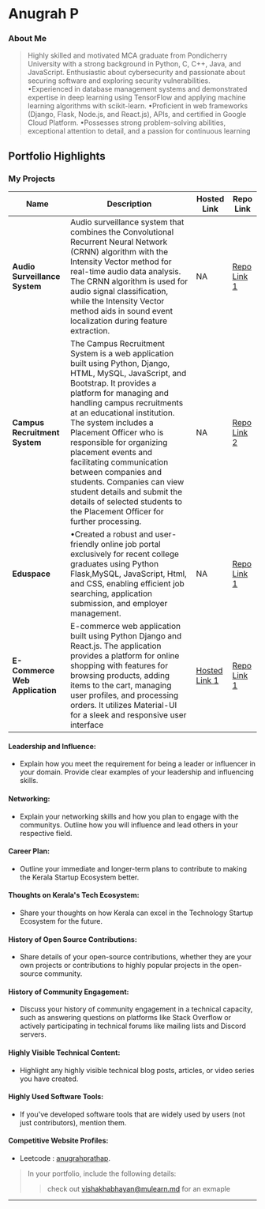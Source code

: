 # Anugrah P

### About Me

> Highly skilled and motivated MCA graduate from Pondicherry University with a strong background in Python,
C, C++, Java, and JavaScript. Enthusiastic about cybersecurity and passionate about securing software and
exploring security vulnerabilities.
•Experienced in database management systems and demonstrated expertise in deep learning using TensorFlow
and applying machine learning algorithms with scikit-learn.
•Proficient in web frameworks (Django, Flask, Node.js, and React.js), APIs, and certified in Google Cloud
Platform.
•Possesses strong problem-solving abilities, exceptional attention to detail, and a passion for continuous learning


## Portfolio Highlights

### My Projects

| Name                | Description                                                               | Hosted Link                              | Repo Link                                                      |
|---------------------|---------------------------------------------------------------------------|------------------------------------------|----------------------------------------------------------------|
| **Audio Surveillance System** | Audio surveillance system that combines the Convolutional Recurrent Neural Network (CRNN) algorithm with the Intensity Vector method for real-time audio data analysis. The CRNN algorithm is used for audio signal classification, while the Intensity Vector method aids in sound event localization during feature extraction.                                           | NA    | [Repo Link 1]([https://github.com/username/project1](https://github.com/anugrahprathap/Audio-Survilance))             |
| **Campus Recruitment System**  | The Campus Recruitment System is a web application built using Python, Django, HTML, MySQL, JavaScript, and Bootstrap. It provides a platform for managing and handling campus recruitments at an educational institution. The system includes a Placement Officer who is responsible for organizing placement events and facilitating communication between companies and students. Companies can view student details and submit the details of selected students to the Placement Officer for further processing.                                            | NA    | [Repo Link 2](https://github.com/anugrahprathap/campus-recruitment-app)             |
| **Eduspace** | •Created a robust and user-friendly online job portal exclusively for recent college graduates using Python Flask,MySQL, JavaScript, Html, and CSS, enabling efficient job searching, application submission, and employer management. | NA | [Repo Link 1]() |
| **E-Commerce Web Application** | E-commerce web application built using Python Django and React.js. The application provides a platform for online shopping with features for browsing products, adding items to the cart, managing user profiles, and processing orders. It utilizes Material-UI for a sleek and responsive user interface | [Hosted Link 1]() | [Repo Link 1](https://github.com/anugrahprathap/DjangoReactEcomerce) |


#### Leadership and Influence:

- Explain how you meet the requirement for being a leader or influencer in your domain. Provide clear examples of your leadership and influencing skills.

#### Networking:

- Explain your networking skills and how you plan to engage with the communitys. Outline how you will influence and lead others in your respective field.

#### Career Plan:

- Outline your immediate and longer-term plans to contribute to making the Kerala Startup Ecosystem better.

#### Thoughts on Kerala's Tech Ecosystem:

- Share your thoughts on how Kerala can excel in the Technology Startup Ecosystem for the future.

#### History of Open Source Contributions:

- Share details of your open-source contributions, whether they are your own projects or contributions to highly popular projects in the open-source community.

#### History of Community Engagement:

-  Discuss your history of community engagement in a technical capacity, such as answering questions on platforms like Stack Overflow or actively participating in technical forums like mailing lists and Discord servers.

#### Highly Visible Technical Content:

- Highlight any highly visible technical blog posts, articles, or video series you have created.

#### Highly Used Software Tools:

- If you've developed software tools that are widely used by users (not just contributors), mention them.

#### Competitive Website Profiles:

- Leetcode : [anugrahprathap](https://leetcode.com/u/anugrahprathap/).



> In your portfolio, include the following details:
>> check out [vishakhabhayan@mulearn.md](./profiles/vishakhabhayan@mulearn.md) for an exmaple

---

